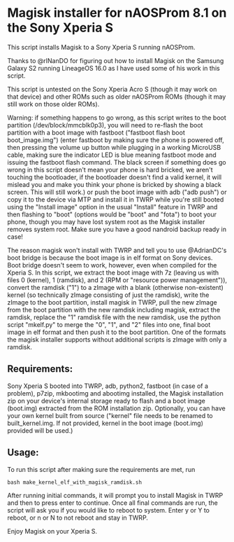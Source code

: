 # Magisk installer for nAOSProm 8.1 on the Sony Xperia S

This script installs Magisk to a Sony Xperia S running nAOSProm.

Thanks to @rINanDO for figuring out how to install Magisk on the Samsung Galaxy S2 running LineageOS 16.0 as I have used some of his work in this script.

This script is untested on the Sony Xperia Acro S (though it may work on that device) and other ROMs such as older nAOSProm ROMs (though it may still work on those older ROMs).

Warning: if something happens to go wrong, as this script writes to the boot partition (/dev/block/mmcblk0p3), you will need to re-flash the boot partition with a boot image with fastboot ("fastboot flash boot boot_image.img") (enter fastboot by making sure the phone is powered off, then pressing the volume up button while plugging in a working MicroUSB cable, making sure the indicator LED is blue meaning fastboot mode and issuing the fastboot flash command. The black screen if something does go wrong in this script doesn't mean your phone is hard bricked, we aren't touching the bootloader, if the bootloader doesn't find a valid kernel, it will mislead you and make you think your phone is bricked by showing a black screen. This will still work.) or push the boot image with adb ("adb push") or copy it to the device via MTP and install it in TWRP while you're still booted using the "Install image" option in the usual "Install" feature in TWRP and then flashing to "boot" (options would be "boot" and "fota") to boot your phone, though you may have lost system root as the Magisk installer removes system root.
Make sure you have a good nandroid backup ready in case!

The reason magisk won't install with TWRP and tell you to use @AdrianDC's boot bridge is because the boot image is in elf format on Sony devices. Boot bridge doesn't seem to work, however, even when compiled for the Xperia S. In this script, we extract the boot image with 7z (leaving us with files 0 (kernel), 1 (ramdisk), and 2 (RPM or "resource power management")), convert the ramdisk ("1") to a zImage with a blank (otherwise non-existent) kernel (so technically zImage consisting of just the ramdisk), write the zImage to the boot partition, install magisk in TWRP, pull the new zImage from the boot partition with the new ramdisk including magisk, extract the ramdisk, replace the "1" ramdisk file with the new ramdisk, use the python script "mkelf.py" to merge the "0", "1", and "2" files into one, final boot image in elf format and then push it to the boot partition. One of the formats the magisk installer supports without additional scripts is zImage with only a ramdisk.

## Requirements:
Sony Xperia S booted into TWRP, adb, python2, fastboot (in case of a problem), p7zip, mkbootimg and abootimg installed, the Magisk installation zip on your device's internal storage ready to flash and a boot image (boot.img) extracted from the ROM installation zip. Optionally, you can have your own kernel built from source ("kernel" file needs to be renamed to built_kernel.img. If not provided, kernel in the boot image (boot.img) provided will be used.)

## Usage:
To run this script after making sure the requirements are met, run 
```
bash make_kernel_elf_with_magisk_ramdisk.sh
```
After running initial commands, it will prompt you to install Magisk in TWRP and then to press enter to continue. Once all final commands are run, the script will ask you if you would like to reboot to system. Enter y or Y to reboot, or n or N to not reboot and stay in TWRP.

Enjoy Magisk on your Xperia S.
